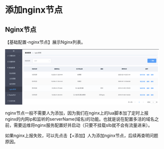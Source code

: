 # 添加nginx节点

## Nginx节点

【基础配置-nginx节点】展示Nginx列表。

![image-20200622175757487](../../images/multi-live/nginx-list.png)

nginx节点一般不需要人为添加，因为我们在nginx上的lua脚本加了定时上报nginx的内网ip和监听的serverName(域名)的功能。也就是说在配置多活的域名之前，需要运维将nginx服务配置好并启动（只要不挂载slb就不会有流量进来）。

如果nginx上报失败，可以先点击【+添加】人为添加nginx节点，后续再查明问题原因。